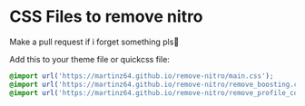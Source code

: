 # CSS Files to remove nitro

Make a pull request if i forget something pls🙏

Add this to your theme file or quickcss file:
```css
@import url('https://martinz64.github.io/remove-nitro/main.css');
@import url('https://martinz64.github.io/remove-nitro/remove_boosting.css');
@import url('https://martinz64.github.io/remove-nitro/remove_profile_colors.css');
```



